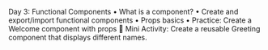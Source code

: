 Day 3: Functional Components
•	What is a component?
•	Create and export/import functional components
•	Props basics
•	Practice: Create a Welcome component with props
🧩 Mini Activity: Create a reusable Greeting component that displays different names.
